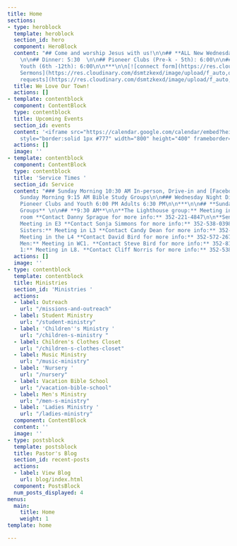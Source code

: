 ```yaml
---
title: Home
sections:
- type: heroblock
  template: heroblock
  section_id: hero
  component: HeroBlock
  content: "## Come and worship Jesus with us!\n\n## **ALL New Wednesday Programs**
    \n\n## Dinner: 5:30  \n\n## Pioneer Clubs (Pre-k - 5th): 6:00\n\n## Eagle Wings
    Youth (6th -12th): 6:00\n\n***\n\n[![connect form](https://res.cloudinary.com/dsmtzkexd/image/upload/f_auto,q_auto/v1598372533/DA446331-1DC1-4648-90D1-D3967A2C6F7A.png)](https://forms.gle/651RQkxsmr3C6CMV8)\n\n[![gospel](https://res.cloudinary.com/dsmtzkexd/image/upload/q_auto:good/v1607537160/IMG_2359.png)](/gospel)\n\n[![Recent
    Sermons](https://res.cloudinary.com/dsmtzkexd/image/upload/f_auto,q_auto/v1598372543/DACB6D80-3F77-464C-A131-6D3E28F7BADF.png)](https://www.facebook.com/groups/FBCBronson/)\n\n[![Prayer
    requests](https://res.cloudinary.com/dsmtzkexd/image/upload/f_auto,q_auto/v1598372534/EA3605CB-5160-466C-9164-C8644F5E9D7F.png)](https://forms.gle/duinCZesEGRo8xDs9)\n\n[![Newsletter](https://res.cloudinary.com/dsmtzkexd/image/upload/f_auto,q_auto/v1598372529/1868F6AE-3E24-4421-B9FD-C60AB0D0064F.png)](/images/heartbeat.pdf)"
  title: We Love Our Town!
  actions: []
- template: contentblock
  component: ContentBlock
  type: contentblock
  title: Upcoming Events
  section_id: events
  content: '<iframe src="https://calendar.google.com/calendar/embed?height=400&amp;wkst=1&amp;bgcolor=%234285F4&amp;ctz=America%2FNew_York&amp;src=cjEwZTRrM3AzN21hMG81cHJqcmg1aGVyZ3NAZ3JvdXAuY2FsZW5kYXIuZ29vZ2xlLmNvbQ&amp;src=ZW4udXNhI2hvbGlkYXlAZ3JvdXAudi5jYWxlbmRhci5nb29nbGUuY29t&amp;color=%23C0CA33&amp;color=%230B8043&amp;title=Upcoming%20Events&amp;showTz=0&amp;showCalendars=0&amp;mode=AGENDA"
    style="border:solid 1px #777" width="800" height="400" frameborder="0" scrolling="no"></iframe>'
  actions: []
  image: ''
- template: contentblock
  component: ContentBlock
  type: contentblock
  title: 'Service Times '
  section_id: Service
  content: "### Sunday Morning 10:30 AM In-person, Drive-in and [Facebook](https://www.facebook.com/groups/FBCBronson/)\n\n###
    Sunday Morning 9:15 AM Bible Study Groups\n\n### Wednesday Night Dinner 5:30,
    Pioneer Clubs and Youth 6:00 PM Adults 6:30 PM\n\n***\n\n## **Sunday Bible Study
    Groups** \n\n## **9:30 AM**\n\n**The Lighthouse group:** Meeting in the lighthouse
    room **Contact Danny Sprague for more info:** 352-221-4847\n\n**Senior Ladies:**
    Meeting in E3 **Contact Sonja Simmons for more info:** 352-538-0398\n\n**Soul
    Sisters:** Meeting in L3 **Contact Candy Dean for more info:** 352-214-0015\n\n**Fishermen:**
    Meeting in the L4 **Contact David Bird for more info:** 352-572-2674\n\n**Senior
    Men:** Meeting in WC1. **Contact Steve Bird for more info:** 352-817-4711\n\n**Adult
    1:** Meeting in L8. **Contact Cliff Norris for more info:** 352-538-7609"
  actions: []
  image: ''
- type: contentblock
  template: contentblock
  title: Ministries
  section_id: 'Ministries '
  actions:
  - label: Outreach
    url: "/missions-and-outreach"
  - label: Student Ministry
    url: "/student-ministry"
  - label: 'Children''s Ministry '
    url: "/children-s-ministry "
  - label: Children's Clothes Closet
    url: "/children-s-clothes-closet"
  - label: Music Ministry
    url: "/music-ministry"
  - label: 'Nursery '
    url: "/nursery"
  - label: Vacation Bible School
    url: "/vacation-bible-school"
  - label: Men's Ministry
    url: "/men-s-ministry"
  - label: 'Ladies Ministry '
    url: "/ladies-ministry"
  component: ContentBlock
  content: ''
  image: ''
- type: postsblock
  template: postsblock
  title: Pastor's Blog
  section_id: recent-posts
  actions:
  - label: View Blog
    url: blog/index.html
  component: PostsBlock
  num_posts_displayed: 4
menus:
  main:
    title: Home
    weight: 1
template: home

---
```

